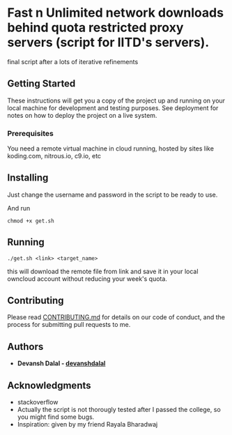 # Fast n Unlimited network downloads behind quota restricted proxy servers (script for IITD's servers). 

final script after a lots of iterative refinements

## Getting Started

These instructions will get you a copy of the project up and running on your local machine for development and testing purposes. See deployment for notes on how to deploy the project on a live system.

### Prerequisites

You need a remote virtual machine in cloud running, hosted by sites like koding.com, nitrous.io, c9.io, etc

## Installing

Just change the username and password in the script to be ready to use.

And run
```
chmod +x get.sh
```


## Running


```
./get.sh <link> <target_name>
```

this will download the remote file from link and save it in your local owncloud account without reducing your week's quota. 

## Contributing

Please read [CONTRIBUTING.md](https://gist.github.com/PurpleBooth/b24679402957c63ec426) for details on our code of conduct, and the process for submitting pull requests to me.

## Authors

* **Devansh Dalal - [devanshdalal](https://github.com/devanshdalal)**


## Acknowledgments

* stackoverflow
* Actually the script is not thorougly tested after I passed the college, so you might find some bugs. 
* Inspiration: given by my friend Rayala Bharadwaj
